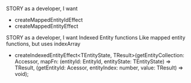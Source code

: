 STORY as a developer, I want 
- createMappedEntityIdEffect
- createMappedEntityEffect

STORY as a developer, I want Indexed Entity functions
Like mapped entity functions, but uses indexArray

- createIndexedEntityEffect<TEntityState, TResult>(getEntityCollection: Accessor<EntityCollection>, mapFn: (entityId: EntityId, entityState: TEntityState) => TResult, (getEntityId: Acessor<EntityId>, entityIndex: number, value: TResult) => void);
